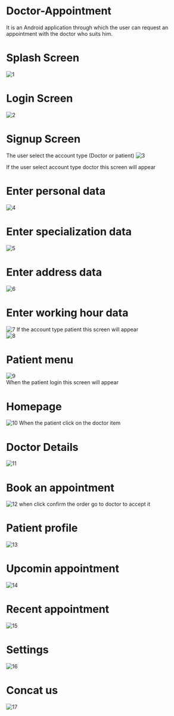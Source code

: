 # Doctor-Appointment 
It is an Android application through which the user can request an appointment with the doctor who suits him.
# Splash Screen
![1](https://user-images.githubusercontent.com/47909387/107109927-800beb00-684c-11eb-84fc-9db8060701da.jpg)
# Login Screen
![2](https://user-images.githubusercontent.com/47909387/107109930-826e4500-684c-11eb-88b8-fbddc48e83c3.jpg)
# Signup Screen 
The user select the account type (Doctor or patient)
![3](https://user-images.githubusercontent.com/47909387/107109933-8732f900-684c-11eb-82f2-b6981990c1d9.jpg)
  
If the user select account type doctor this screen will appear 
# Enter personal data 
![4](https://user-images.githubusercontent.com/47909387/107109935-8ac68000-684c-11eb-8b05-ca90ef83dbbf.jpg)
# Enter specialization data
![5](https://user-images.githubusercontent.com/47909387/107109938-8bf7ad00-684c-11eb-8732-9ebda28e55d1.jpg)
# Enter address data
![6](https://user-images.githubusercontent.com/47909387/107109939-8bf7ad00-684c-11eb-8fd5-107067a0bd49.jpg)
# Enter working hour data
![7](https://user-images.githubusercontent.com/47909387/107109940-8d28da00-684c-11eb-9f43-2f8c595ee0e2.jpg)
If the account type patient this screen will appear  
![8](https://user-images.githubusercontent.com/47909387/107109944-9154f780-684c-11eb-9b7e-bcb3180ab017.jpg)
# Patient menu
![9](https://user-images.githubusercontent.com/47909387/107109945-92862480-684c-11eb-8319-55158291284d.jpg)  
When the patient login this screen will appear
# Homepage
![10](https://user-images.githubusercontent.com/47909387/107109946-931ebb00-684c-11eb-8039-4e6674896324.jpg)
When the patient click on the doctor item
# Doctor Details
![11](https://user-images.githubusercontent.com/47909387/107109947-94e87e80-684c-11eb-9a10-0d6731346e4a.jpg)
# Book an appointment
![12](https://user-images.githubusercontent.com/47909387/107109948-9619ab80-684c-11eb-943a-986a81cee5f4.jpg)
when click confirm the order go to doctor to accept it
# Patient profile   
![13](https://user-images.githubusercontent.com/47909387/107109951-97e36f00-684c-11eb-8c61-29b60c83c721.jpg)
# Upcomin appointment
![14](https://user-images.githubusercontent.com/47909387/107109954-99149c00-684c-11eb-8c31-aad3d74b18e4.jpg)
# Recent appointment
![15](https://user-images.githubusercontent.com/47909387/107109955-9a45c900-684c-11eb-8111-219e890a2d83.jpg)
# Settings
![16](https://user-images.githubusercontent.com/47909387/107109956-9ade5f80-684c-11eb-8f9d-0983adcbc3ef.jpg)
# Concat us
![17](https://user-images.githubusercontent.com/47909387/107109957-9b76f600-684c-11eb-83d1-ffced7cd1e64.jpg)    
